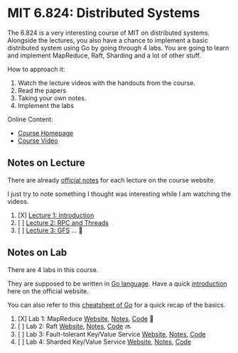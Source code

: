 # MIT 6.824: Distributed Systems

The 6.824 is a very interesting course of MIT on distributed systems. 
Alongside the lectures, you also have a chance to implement a basic distributed system using Go by going through 4 labs.
You are going to learn and implement MapReduce, Raft, Sharding and a lot of other stuff.

How to approach it:

1. Watch the lecture videos with the handouts from the course.
2. Read the papers 
3. Taking your own notes.
4. Implement the labs

Online Content:

- [Course Homepage](https://pdos.csail.mit.edu/6.824/index.html)
- [Course Video](https://www.youtube.com/playlist?list=PLrw6a1wE39_tb2fErI4-WkMbsvGQk9_UB)

## Notes on Lecture

There are already [official notes](https://pdos.csail.mit.edu/6.824/schedule.html) for each lecture on the course website.

I just try to note something I thought was interesting while I am watching the videos.

1. [X] [Lecture 1: Introduction](Lecture1-Introduction.md)
2. [ ] [Lecture 2: RPC and Threads]()
3. [ ] [Lecture 3: GFS]()
...
:construction:

## Notes on Lab

There are 4 labs in this course. 

They are supposed to be written in [Go language](https://golang.org).
Have a quick [introduction](https://tour.golang.org) here on the official website.

You can also refer to this [cheatsheet of Go](https://github.com/alfmunny/cheatsheets/blob/master/go-cheatsheet.md) for a quick recap of the basics.

1. [X] Lab 1: MapReduce [Website](https://pdos.csail.mit.edu/6.824/labs/lab-mr.html), [Notes](Lab1-MapReduce.md), [Code](6.824lab/src/mr) :checkered_flag:
2. [ ] Lab 2: Raft [Website](https://pdos.csail.mit.edu/6.824/labs/lab-raft.html), [Notes](), [Code]() :soon:
3. [ ] Lab 3: Fault-tolerant Key/Value Service [Website](https://pdos.csail.mit.edu/6.824/labs/lab-kvraft.html), [Notes](), [Code]()
4. [ ] Lab 4: Sharded Key/Value Service [Website](https://pdos.csail.mit.edu/6.824/labs/lab-sharded.html), [Notes](), [Code]()
